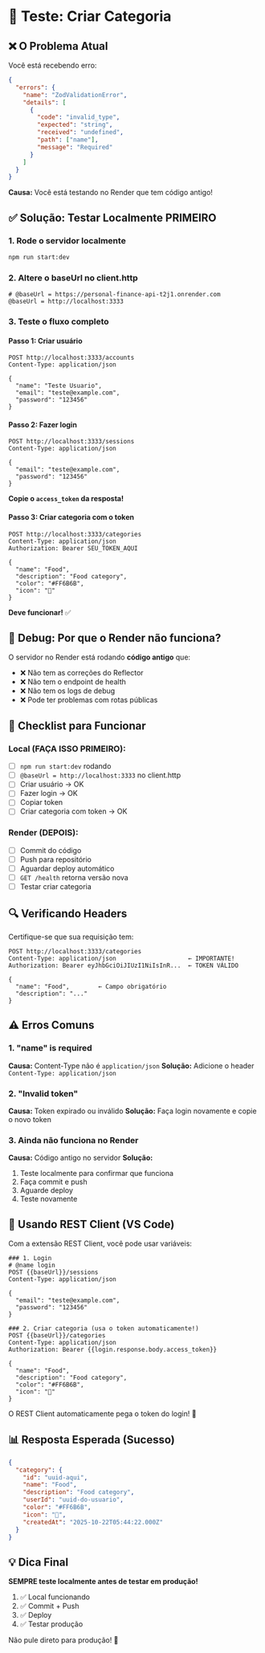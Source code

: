 # 🧪 Teste: Criar Categoria

## ❌ O Problema Atual

Você está recebendo erro:
```json
{
  "errors": {
    "name": "ZodValidationError",
    "details": [
      {
        "code": "invalid_type",
        "expected": "string",
        "received": "undefined",
        "path": ["name"],
        "message": "Required"
      }
    ]
  }
}
```

**Causa:** Você está testando no Render que tem código antigo!

## ✅ Solução: Testar Localmente PRIMEIRO

### 1. Rode o servidor localmente
```bash
npm run start:dev
```

### 2. Altere o baseUrl no client.http
```http
# @baseUrl = https://personal-finance-api-t2j1.onrender.com
@baseUrl = http://localhost:3333
```

### 3. Teste o fluxo completo

#### Passo 1: Criar usuário
```http
POST http://localhost:3333/accounts
Content-Type: application/json

{
  "name": "Teste Usuario",
  "email": "teste@example.com",
  "password": "123456"
}
```

#### Passo 2: Fazer login
```http
POST http://localhost:3333/sessions
Content-Type: application/json

{
  "email": "teste@example.com",
  "password": "123456"
}
```

**Copie o `access_token` da resposta!**

#### Passo 3: Criar categoria com o token
```http
POST http://localhost:3333/categories
Content-Type: application/json
Authorization: Bearer SEU_TOKEN_AQUI

{
  "name": "Food",
  "description": "Food category",
  "color": "#FF6B6B",
  "icon": "🍔"
}
```

**Deve funcionar!** ✅

## 🐛 Debug: Por que o Render não funciona?

O servidor no Render está rodando **código antigo** que:
- ❌ Não tem as correções do Reflector
- ❌ Não tem o endpoint de health
- ❌ Não tem os logs de debug
- ❌ Pode ter problemas com rotas públicas

## 📝 Checklist para Funcionar

### Local (FAÇA ISSO PRIMEIRO):
- [ ] `npm run start:dev` rodando
- [ ] `@baseUrl = http://localhost:3333` no client.http
- [ ] Criar usuário → OK
- [ ] Fazer login → OK  
- [ ] Copiar token
- [ ] Criar categoria com token → OK

### Render (DEPOIS):
- [ ] Commit do código
- [ ] Push para repositório
- [ ] Aguardar deploy automático
- [ ] `GET /health` retorna versão nova
- [ ] Testar criar categoria

## 🔍 Verificando Headers

Certifique-se que sua requisição tem:

```http
POST http://localhost:3333/categories
Content-Type: application/json                    ← IMPORTANTE!
Authorization: Bearer eyJhbGciOiJIUzI1NiIsInR...  ← TOKEN VÁLIDO

{
  "name": "Food",        ← Campo obrigatório
  "description": "..."
}
```

## ⚠️ Erros Comuns

### 1. "name" is required
**Causa:** Content-Type não é `application/json`
**Solução:** Adicione o header `Content-Type: application/json`

### 2. "Invalid token"
**Causa:** Token expirado ou inválido
**Solução:** Faça login novamente e copie o novo token

### 3. Ainda não funciona no Render
**Causa:** Código antigo no servidor
**Solução:** 
1. Teste localmente para confirmar que funciona
2. Faça commit e push
3. Aguarde deploy
4. Teste novamente

## 🚀 Usando REST Client (VS Code)

Com a extensão REST Client, você pode usar variáveis:

```http
### 1. Login
# @name login
POST {{baseUrl}}/sessions
Content-Type: application/json

{
  "email": "teste@example.com",
  "password": "123456"
}

### 2. Criar categoria (usa o token automaticamente!)
POST {{baseUrl}}/categories
Content-Type: application/json
Authorization: Bearer {{login.response.body.access_token}}

{
  "name": "Food",
  "description": "Food category",
  "color": "#FF6B6B",
  "icon": "🍔"
}
```

O REST Client automaticamente pega o token do login! 🎉

## 📊 Resposta Esperada (Sucesso)

```json
{
  "category": {
    "id": "uuid-aqui",
    "name": "Food",
    "description": "Food category",
    "userId": "uuid-do-usuario",
    "color": "#FF6B6B",
    "icon": "🍔",
    "createdAt": "2025-10-22T05:44:22.000Z"
  }
}
```

## 💡 Dica Final

**SEMPRE teste localmente antes de testar em produção!**

1. ✅ Local funcionando
2. ✅ Commit + Push
3. ✅ Deploy
4. ✅ Testar produção

Não pule direto para produção! 🚀

